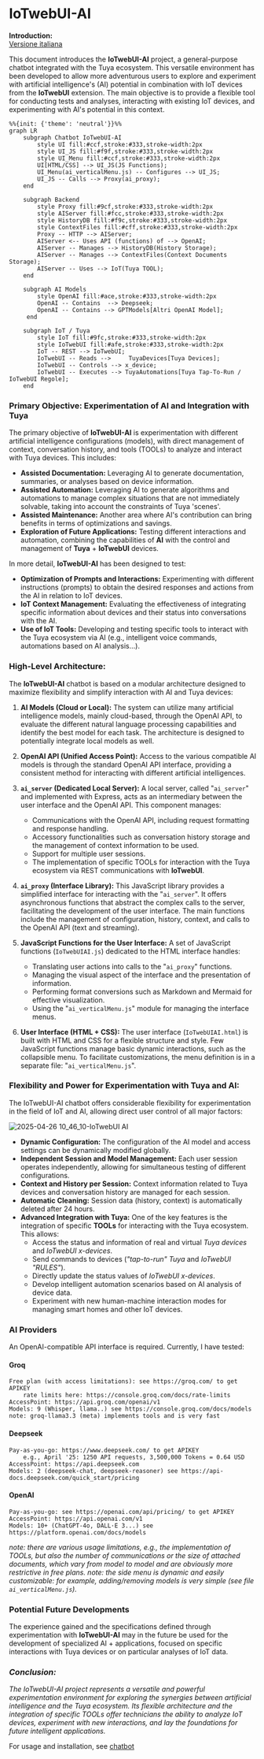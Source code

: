 # IoTwebUI-AI

**Introduction:**<br>
[Versione italiana](https://github.com/msillano/IoTwebUI/blob/main/IoTwebUI%20AI/LEGGIMI.md)

This document introduces the **IoTwebUI-AI** project, a general-purpose chatbot integrated with the Tuya ecosystem.
This versatile environment has been developed to allow more adventurous users to explore and experiment with artificial intelligence's (AI) potential in combination with IoT devices from the **IoTwebUI** extension. The main objective is to provide a flexible tool for conducting tests and analyses, interacting with existing IoT devices, and experimenting with AI's potential in this context.

```mermaid
%%{init: {'theme': 'neutral'}}%%
graph LR
    subgraph Chatbot IoTwebUI-AI
        style UI fill:#ccf,stroke:#333,stroke-width:2px
        style UI_JS fill:#f9f,stroke:#333,stroke-width:2px
        style UI_Menu fill:#ccf,stroke:#333,stroke-width:2px
        UI[HTML/CSS] --> UI_JS(JS Functions);
        UI_Menu(ai_verticalMenu.js) -- Configures --> UI_JS;
        UI_JS -- Calls --> Proxy(ai_proxy);
    end

    subgraph Backend
        style Proxy fill:#9cf,stroke:#333,stroke-width:2px
        style AIServer fill:#fcc,stroke:#333,stroke-width:2px
        style HistoryDB fill:#f9c,stroke:#333,stroke-width:2px
        style ContextFiles fill:#cff,stroke:#333,stroke-width:2px
        Proxy -- HTTP --> AIServer;
        AIServer <-- Uses API (functions) of --> OpenAI;
        AIServer -- Manages --> HistoryDB(History Storage);
        AIServer -- Manages --> ContextFiles(Context Documents Storage);
        AIServer -- Uses --> IoT(Tuya TOOL);
    end

    subgraph AI Models 
        style OpenAI fill:#ace,stroke:#333,stroke-width:2px
        OpenAI -- Contains  --> Deepseek;
        OpenAI -- Contains --> GPTModels[Altri OpenAI Model];
     end

    subgraph IoT / Tuya
        style IoT fill:#9fc,stroke:#333,stroke-width:2px
        style IoTwebUI fill:#afe,stroke:#333,stroke-width:2px
        IoT -- REST --> IoTwebUI;
        IoTwebUI -- Reads -->     TuyaDevices[Tuya Devices];
        IoTwebUI -- Controls --> x_device;
        IoTwebUI -- Executes --> TuyaAutomations[Tuya Tap-To-Run / IoTwebUI Regole];
    end
```

### Primary Objective: Experimentation of AI and Integration with Tuya

The primary objective of **IoTwebUI-AI** is experimentation with different artificial intelligence configurations (models), with direct management of context, conversation history, and tools (TOOLs) to analyze and interact with Tuya devices. This includes:

* **Assisted Documentation:** Leveraging AI to generate documentation, summaries, or analyses based on device information.
* **Assisted Automation:** Leveraging AI to generate algorithms and automations to manage complex situations that are not immediately solvable, taking into account the constraints of Tuya 'scenes'.
* **Assisted Maintenance:** Another area where AI's contribution can bring benefits in terms of optimizations and savings.
* **Exploration of Future Applications:** Testing different interactions and automation,  combining the capabilities of **AI** with the control and management of **Tuya** + **IoTwebUI** devices.

In more detail, **IoTwebUI-AI** has been designed to test:

* **Optimization of Prompts and Interactions:** Experimenting with different instructions (prompts) to obtain the desired responses and actions from the AI in relation to IoT devices.
* **IoT Context Management:** Evaluating the effectiveness of integrating specific information about devices and their status into conversations with the AI.
* **Use of IoT Tools:** Developing and testing specific tools to interact with the Tuya ecosystem via AI (e.g., intelligent voice commands, automations based on AI analysis...).

### High-Level Architecture:

The **IoTwebUI-AI** chatbot is based on a modular architecture designed to maximize flexibility and simplify interaction with AI and Tuya devices:

1.  **AI Models (Cloud or Local):** The system can utilize many artificial intelligence models, mainly cloud-based, through the OpenAI API, to evaluate the different natural language processing capabilities and identify the best model for each task. The architecture is designed to potentially integrate local models as well.

2.  **OpenAI API (Unified Access Point):** Access to the various compatible AI models is through the standard OpenAI API interface, providing a consistent method for interacting with different artificial intelligences.

3.  **`ai_server` (Dedicated Local Server):** A local server, called "`ai_server`" and implemented with Express, acts as an intermediary between the user interface and the OpenAI API. This component manages:
    * Communications with the OpenAI API, including request formatting and response handling.
    * Accessory functionalities such as conversation history storage and the management of context information to be used.
    * Support for multiple user sessions.
    * The implementation of specific TOOLs for interaction with the Tuya ecosystem via REST communications with **IoTwebUI**.

4.  **`ai_proxy` (Interface Library):** This JavaScript library provides a simplified interface for interacting with the "`ai_server`". It offers asynchronous functions that abstract the complex calls to the server, facilitating the development of the user interface. The main functions include the management of configuration, history, context, and calls to the OpenAI API (text and streaming).

5.  **JavaScript Functions for the User Interface:** A set of JavaScript functions (`IoTwebUIAI.js`) dedicated to the HTML interface handles:
    * Translating user actions into calls to the "`ai_proxy`" functions.
    * Managing the visual aspect of the interface and the presentation of information.
    * Performing format conversions such as Markdown and Mermaid for effective visualization.
    * Using the "`ai_verticalMenu.js`" module for managing the interface menus.

6.  **User Interface (HTML + CSS):** The user interface (`IoTwebUIAI.html`) is built with HTML and CSS for a flexible structure and style. Few JavaScript functions manage basic dynamic interactions, such as the collapsible menu.
    To facilitate customizations, the menu definition is in a separate file: "`ai_verticalMenu.js`".

### Flexibility and Power for Experimentation with Tuya and AI:

The IoTwebUI-AI chatbot offers considerable flexibility for experimentation in the field of IoT and AI, allowing direct user control of all major factors:

![2025-04-26 10_46_10-IoTwebUI AI](https://github.com/user-attachments/assets/2bb39f1c-1647-49ec-9245-ead381cb491a)

* **Dynamic Configuration:** The configuration of the AI model and access settings can be dynamically modified globally.
* **Independent Session and Model Management:** Each user session operates independently, allowing for simultaneous testing of different configurations.
* **Context and History per Session:** Context information related to Tuya devices and conversation history are managed for each session.
* **Automatic Cleaning:** Session data (history, context) is automatically deleted after 24 hours.
* **Advanced Integration with Tuya:** One of the key features is the integration of specific **TOOLs** for interacting with the Tuya ecosystem. This allows:
    * Access the status and information of real and virtual _Tuya devices_ and _IoTwebUI x-devices_.
    * Send commands to devices (_"tap-to-run" Tuya_ and _IoTwebUI "RULES"_).
    * Directly update the status values of _IoTwebUI x-devices_.
    * Develop intelligent automation scenarios based on AI analysis of device data.
    * Experiment with new human-machine interaction modes for managing smart homes and other IoT devices.
    
### AI Providers

An OpenAI-compatible API interface is required. Currently, I have tested:

#### Groq
    Free plan (with access limitations): see https://groq.com/ to get APIKEY
        rate limits here: https://console.groq.com/docs/rate-limits
    AccessPoint: https://api.groq.com/openai/v1
    Models: 9 (Whisper, llama..) see https://console.groq.com/docs/models
    note: groq-llama3.3 (meta) implements tools and is very fast
    
#### Deepseek
    Pay-as-you-go: https://www.deepseek.com/ to get APIKEY
        e.g., April '25: 1250 API requests, 3,500,000 Tokens = 0.64 USD
    AccessPoint: https://api.deepseek.com
    Models: 2 (deepseek-chat, deepseek-reasoner) see https://api-docs.deepseek.com/quick_start/pricing
    
#### OpenAI
    Pay-as-you-go: see https://openai.com/api/pricing/ to get APIKEY
    AccessPoint: https://api.openai.com/v1
    Models: 10+ (ChatGPT-4o, DALL·E 3...) see https://platform.openai.com/docs/models

_note: there are various usage limitations, e.g., the implementation of TOOLs, but also the number of communications or the size of attached documents, which vary from model to model and are obviously more restrictive in free plans._
_note: the side menu is dynamic and easily customizable: for example, adding/removing models is very simple (see file `ai_verticalMenu.js`)._

### Potential Future Developments

The experience gained and the specifications defined through experimentation with **IoTwebUI-AI** may in the future be used for the development of specialized AI + applications, focused on specific interactions with Tuya devices or on particular analyses of IoT data.

### _Conclusion:_

_The IoTwebUI-AI project represents a versatile and powerful experimentation environment for exploring the synergies between artificial intelligence and the Tuya ecosystem. Its flexible architecture and the integration of specific TOOLs offer technicians the ability to analyze IoT devices, experiment with new interactions, and lay the foundations for future intelligent applications._

For usage and installation, see [chatbot](https://github.com/msillano/IoTwebUI/blob/main/IoTwebUI%20AI/chatbot/README.md)
